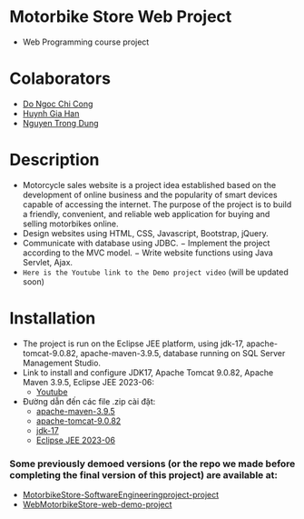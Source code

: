 # Motorbike Store Web Project
- Web Programming course project

# Colaborators
- [Do Ngoc Chi Cong](https://github.com/DoNCCong)
- [Huynh Gia Han](https://github.com/hg27haan)
- [Nguyen Trong Dung](https://github.com/NgTrDung)

# Description
- Motorcycle sales website is a project idea established based on the development of online business and the popularity of smart devices capable of accessing the internet. The purpose of the project is to build a friendly, convenient, and reliable web application for buying and selling motorbikes online.
- Design websites using HTML, CSS, Javascript, Bootstrap, jQuery.
- Communicate with database using JDBC.
−	Implement the project according to the MVC model.
−	Write website functions using Java Servlet, Ajax.
- `Here is the Youtube link to the Demo project video` (will be updated soon)


# Installation
- The project is run on the Eclipse JEE platform, using jdk-17, apache-tomcat-9.0.82, apache-maven-3.9.5, database running on SQL Server Management Studio.
- Link to install and configure JDK17, Apache Tomcat 9.0.82, Apache Maven 3.9.5, Eclipse JEE 2023-06:
  - [Youtube](https://youtu.be/7dh9lQr5tHY?si=NSUOaB9izGcUNQdp)
- Đường dẫn đến các file .zip cài đặt:
  - [apache-maven-3.9.5](https://1drv.ms/u/s!Al6AmgfoPYormCvRhwlnnuTX-vKG?e=p72nwE)
  - [apache-tomcat-9.0.82](https://1drv.ms/u/s!Al6AmgfoPYormCyDd5hxGbaifDpm?e=pUwqq0)
  - [jdk-17](https://1drv.ms/u/s!Al6AmgfoPYormC4hvfHYEKx8i94T?e=ZcS9eQ)
  - [Eclipse JEE 2023-06](https://1drv.ms/u/s!Al6AmgfoPYormC1C-4GP4YRCZnOK?e=5Xr95Y)

### Some previously demoed versions (or the repo we made before completing the final version of this project) are available at:
- [MotorbikeStore-SoftwareEngineeringproject-project](https://github.com/hg27haan/MotorbikeStore-SoftwareEngineeringproject-project)
- [WebMotorbikeStore-web-demo-project](https://github.com/hg27haan/WebMotorbikeStore-web-demo-project)
